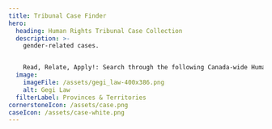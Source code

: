 ```yaml
---
title: Tribunal Case Finder
hero:
  heading: Human Rights Tribunal Case Collection
  description: >-
    gender-related cases.


    Read, Relate, Apply!: Search through the following Canada-wide Human Rights Tribunal cases to find an issue similar to the one you or someone you know may be facing at school. Read through the selected cases, and use them to create an argument to present to your administration.
  image:
    imageFile: /assets/gegi_law-400x386.png
    alt: Gegi Law
  filterLabel: Provinces & Territories
cornerstoneIcon: /assets/case.png
caseIcon: /assets/case-white.png
---
```

